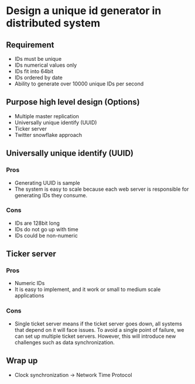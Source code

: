 # Design a unique id generator in distributed system

## Requirement

- IDs must be unique
- IDs numerical values only
- IDs fit into 64bit
- IDs ordered by date
- Ability to generate over 10000 unique IDs per second

## Purpose high level design (Options)

- Multiple master replication 
- Universally unique identify (UUID)
- Ticker server
- Twitter snowflake approach

## Universally unique identify (UUID)

### Pros
- Generating UUID is sample
- The system is easy to scale because each web server is responsible for generating IDs they consume.
### Cons
- IDs are 128bit long
- IDs do not go up with time
- IDs could be non-numeric

## Ticker server
### Pros
- Numeric IDs
- It is easy to implement, and it work or small to medium scale applications
### Cons
- Single ticket server means if the ticket server goes down, all systems that depend on it will face issues. To avoid a single point of failure, we can set up multiple ticket servers. However, this will introduce new challenges such as data synchronization.

## Wrap up 

- Clock synchronization -> Network Time Protocol 

